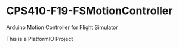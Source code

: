 # CPS410-F19-FSMotionController
Arduino Motion Controller for Flight Simulator

This is a PlatformIO Project
